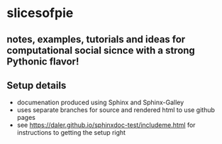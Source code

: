 

# __slicesofpie__ 
## notes, examples, tutorials and ideas for computational social sicnce with a strong Pythonic flavor!


## Setup details

* documenation produced using Sphinx and Sphinx-Galley
* uses separate branches for source and rendered html to use github pages
* see https://daler.github.io/sphinxdoc-test/includeme.html for instructions to getting the setup right
